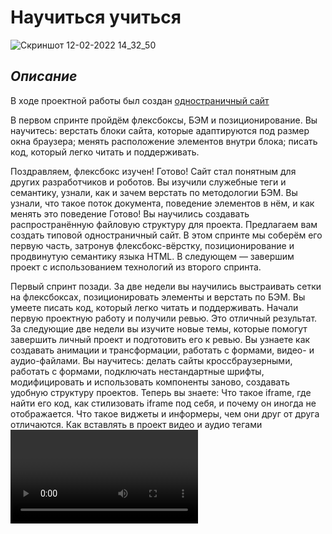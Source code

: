 # Научиться учиться
![Скриншот 12-02-2022 14_32_50](https://user-images.githubusercontent.com/98219303/153709607-125ebf15-6225-4013-84da-d66fe20895b9.jpg)
## *Описание*
В ходе проектной работы был создан [одностраничный сайт](https://NMaksG.github.io/how-to-learn/)

В первом спринте пройдём флексбоксы, БЭМ и позиционирование. Вы научитесь:
верстать блоки сайта, которые адаптируются под размер окна браузера;
менять расположение элементов внутри блока;
писать код, который легко читать и поддерживать.

Поздравляем, флексбокс изучен!
Готово! Сайт стал понятным для других разработчиков и роботов. Вы изучили служебные теги и семантику, узнали, как и зачем верстать по методологии БЭМ.
Вы узнали, что такое поток документа, поведение элементов в нём, и как менять это поведение
Готово! Вы научились создавать распространённую файловую структуру для проекта. 
Предлагаем вам создать типовой одностраничный сайт. В этом спринте мы соберём его первую часть, затронув флексбокс-вёрстку, позиционирование и продвинутую семантику языка HTML. В следующем — завершим проект с использованием технологий из второго спринта.

Первый спринт позади. За две недели вы научились выстраивать сетки на флексбоксах, позиционировать элементы и верстать по БЭМ. Вы умеете писать код, который легко читать и поддерживать. Начали первую проектную работу и получили ревью. Это отличный результат.
За следующие две недели вы изучите новые темы, которые помогут завершить личный проект и подготовить его к ревью. Вы узнаете как создавать анимации и трансформации, работать с формами, видео- и аудио-файлами.
Вы научитесь:
делать сайты кроссбраузерными,
работать с формами,
подключать нестандартные шрифты,
модифицировать и использовать компоненты заново,
создавать удобную структуру проектов.
Теперь вы знаете:
Что такое iframe, где найти его код, как стилизовать iframe под себя, и почему он иногда не отображается.
Что такое виджеты и информеры, чем они друг от друга отличаются.
Как вставлять в проект видео и аудио тегами <video> и <audio>. Вы познакомились с их атрибутами и разобрались, как быть, если один из браузеров не поддерживает мультимедийный формат.
Что такое API и как работать с конструктором API YouTube.
  Вы разобрались, как работают формы, и поняли, насколько важно реализовывать их правильно. Вы научились стилизовать элементы форм и знаете, как подружить их со всеми браузерами.
  Отлично, вы научились создавать самую объёмную файловую структуру БЭМ — Nested!
